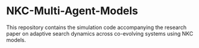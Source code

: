 # NKC-Multi-Agent-Models
This repository contains the simulation code accompanying the research paper on adaptive search dynamics across co-evolving systems using NKC models.
